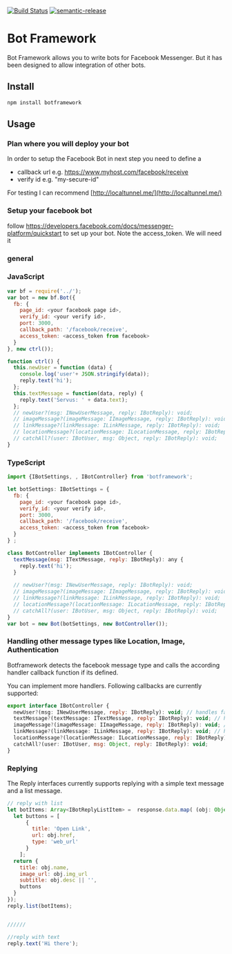 [![Build Status](https://travis-ci.org/amitevski/botframework.svg?branch=master)](https://travis-ci.org/amitevski/botframework)
[![semantic-release](https://img.shields.io/badge/%20%20%F0%9F%93%A6%F0%9F%9A%80-semantic--release-e10079.svg)](https://github.com/semantic-release/semantic-release)


# Bot Framework

Bot Framework allows you to write bots for Facebook Messenger. But it has been designed to allow integration of other bots.

## Install
```bash
npm install botframework
```

## Usage

### Plan where you will deploy your bot

In order to setup the Facebook Bot in next step you need to define a

* callback url e.g. https://www.myhost.com/facebook/receive
* verify id e.g. "my-secure-id"

For testing I can recommend [http://localtunnel.me/](http://localtunnel.me/)
 

### Setup your facebook bot
follow https://developers.facebook.com/docs/messenger-platform/quickstart to set up your bot.
Note the access_token. We will need it

### general

### JavaScript

```javascript
var bf = require('../');
var bot = new bf.Bot({
  fb: {
    page_id: <your facebook page id>,
    verify_id: <your verify id>,
    port: 3000,
    callback_path: '/facebook/receive',
    access_token: <access_token from facebook>
  }
}, new ctrl());

function ctrl() {
  this.newUser = function (data) {
    console.log('user'+ JSON.stringify(data));
    reply.text('hi');
  };
  this.textMessage = function(data, reply) {
    reply.text('Servus: ' + data.text);
  };
  // newUser?(msg: INewUserMessage, reply: IBotReply): void;
  // imageMessage?(imageMessage: IImageMessage, reply: IBotReply): void;
  // linkMessage?(linkMessage: ILinkMessage, reply: IBotReply): void;
  // locationMessage?(locationMessage: ILocationMessage, reply: IBotReply): void;
  // catchAll?(user: IBotUser, msg: Object, reply: IBotReply): void;
}
```


### TypeScript

```javascript
import {IBotSettings, , IBotController} from 'botframework';

let botSettings: IBotSettings = {
  fb: {
    page_id: <your facebook page id>,
    verify_id: <your verify id>,
    port: 3000,
    callback_path: '/facebook/receive',
    access_token: <access_token from facebook>
  }
} ;

class BotController implements IBotController {
  textMessage(msg: ITextMessage, reply: IBotReply): any {
    reply.text('hi');
  }
  
  // newUser?(msg: INewUserMessage, reply: IBotReply): void;
  // imageMessage?(imageMessage: IImageMessage, reply: IBotReply): void;
  // linkMessage?(linkMessage: ILinkMessage, reply: IBotReply): void;
  // locationMessage?(locationMessage: ILocationMessage, reply: IBotReply): void;
  // catchAll?(user: IBotUser, msg: Object, reply: IBotReply): void;
}
var bot = new Bot(botSettings, new BotController());
```

### Handling other message types like Location, Image, Authentication

Botframework detects the facebook message type and calls the according handler callback function if its defined.

You can implement more handlers. Following callbacks are currently supported:

```javascript
export interface IBotController {
  newUser?(msg: INewUserMessage, reply: IBotReply): void; // handles facebook Authentication callback
  textMessage?(textMessage: ITextMessage, reply: IBotReply): void; // handles text only messages
  imageMessage?(imageMessage: IImageMessage, reply: IBotReply): void; // handles received images
  linkMessage?(linkMessage: ILinkMessage, reply: IBotReply): void; // handles received links from mobile phone sendTo Plugin
  locationMessage?(locationMessage: ILocationMessage, reply: IBotReply): void; // handles received locations
  catchAll?(user: IBotUser, msg: Object, reply: IBotReply): void;
}
```

### Replying

The Reply interfaces currently supports replying with a simple text message and a list message.

```javascript
// reply with list
let botItems: Array<IBotReplyListItem> =  response.data.map( (obj: Object) => {
  let buttons = [
      {
        title: 'Open Link',
        url: obj.href,
        type: 'web_url'
      }
    ];
  return {
    title: obj.name,
    image_url: obj.img_url
    subtitle: obj.desc || '',
    buttons
  }
});
reply.list(botItems);


//////

//reply with text
reply.text('Hi there');

```